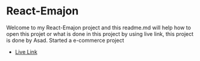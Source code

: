 # React-Emajon

Welcome to my React-Emajon project and this readme.md will help how to open this projet or what is done in this project by using live link, this project is done by Asad.
Started a e-commerce project

- [Live Link](https://emajon1.netlify.app) 
